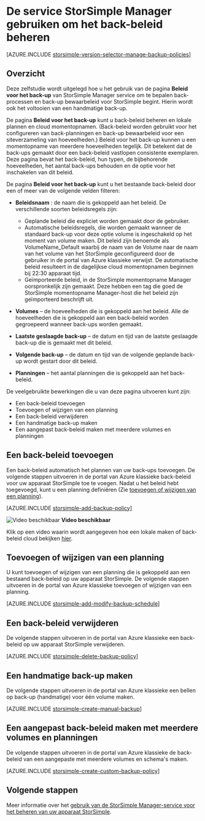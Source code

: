 <properties 
   pageTitle="Uw beleid voor het back-up van StorSimple beheren | Microsoft Azure"
   description="Dit artikel wordt uitgelegd hoe u de service StorSimple Manager maken en beheren van handmatige back-ups, back-planningen en back-up bewaarbeleid kunt gebruiken."
   services="storsimple"
   documentationCenter="NA"
   authors="SharS"
   manager="carmonm"
   editor=""/>
<tags 
   ms.service="storsimple"
   ms.devlang="NA"
   ms.topic="article"
   ms.tgt_pltfrm="NA"
   ms.workload="TBD"
   ms.date="05/10/2016"
   ms.author="v-sharos"/>

# <a name="use-the-storsimple-manager-service-to-manage-backup-policies"></a>De service StorSimple Manager gebruiken om het back-beleid beheren

[AZURE.INCLUDE [storsimple-version-selector-manage-backup-policies](../../includes/storsimple-version-selector-manage-backup-policies.md)]

## <a name="overview"></a>Overzicht

Deze zelfstudie wordt uitgelegd hoe u het gebruik van de pagina **Beleid voor het back-up** van StorSimple Manager service om te bepalen back-processen en back-up bewaarbeleid voor StorSimple begint. Hierin wordt ook het voltooien van een handmatige back-up.

De pagina **Beleid voor het back-up** kunt u back-beleid beheren en lokale plannen en cloud momentopnamen. (Back-beleid worden gebruikt voor het configureren van back-planningen en back-up bewaarbeleid voor een siteverzameling van hoeveelheden.) Beleid voor het back-up kunnen u een momentopname van meerdere hoeveelheden tegelijk. Dit betekent dat de back-ups gemaakt door een back-beleid vastlopen consistente exemplaren. Deze pagina bevat het back-beleid, hun typen, de bijbehorende hoeveelheden, het aantal back-ups behouden en de optie voor het inschakelen van dit beleid.

De pagina **Beleid voor het back-up** kunt u het bestaande back-beleid door een of meer van de volgende velden filteren:

- **Beleidsnaam** : de naam die is gekoppeld aan het beleid. De verschillende soorten beleidsregels zijn:

   - Geplande beleid die expliciet worden gemaakt door de gebruiker.
   - Automatische beleidsregels, die worden gemaakt wanneer de standaard back-up voor deze optie volume is ingeschakeld op het moment van volume maken. Dit beleid zijn benoemde als VolumeName_Default waarbij de naam van de Volume naar de naam van het volume van het StorSimple geconfigureerd door de gebruiker in de portal van Azure klassieke verwijst. De automatische beleid resulteert in de dagelijkse cloud momentopnamen beginnen bij 22:30 apparaat tijd.
   - Geïmporteerde beleid, in de StorSimple momentopname Manager oorspronkelijk zijn gemaakt. Deze hebben een tag die goed de StorSimple momentopname Manager-host die het beleid zijn geïmporteerd beschrijft uit.

- **Volumes** – de hoeveelheden die is gekoppeld aan het beleid. Alle de hoeveelheden die is gekoppeld aan een back-beleid worden gegroepeerd wanneer back-ups worden gemaakt.

- **Laatste geslaagde back-up** – de datum en tijd van de laatste geslaagde back-up die is gemaakt met dit beleid.

- **Volgende back-up** – de datum en tijd van de volgende geplande back-up wordt gestart door dit beleid.

- **Planningen** – het aantal planningen die is gekoppeld aan het back-beleid.

De veelgebruikte bewerkingen die u van deze pagina uitvoeren kunt zijn:

- Een back-beleid toevoegen 
- Toevoegen of wijzigen van een planning 
- Een back-beleid verwijderen 
- Een handmatige back-up maken 
- Een aangepast back-beleid maken met meerdere volumes en planningen 

## <a name="add-a-backup-policy"></a>Een back-beleid toevoegen

Een back-beleid automatisch het plannen van uw back-ups toevoegen. De volgende stappen uitvoeren in de portal van Azure klassieke back-beleid voor uw apparaat StorSimple toe te voegen. Nadat u het beleid hebt toegevoegd, kunt u een planning definiëren (Zie [toevoegen of wijzigen van een planning](#add-or-modify-a-schedule)).

[AZURE.INCLUDE [storsimple-add-backup-policy](../../includes/storsimple-add-backup-policy.md)]

![Video beschikbaar](./media/storsimple-manage-backup-policies/Video_icon.png) **Video beschikbaar**

Klik op een video waarin wordt aangegeven hoe een lokale maken of back-beleid cloud bekijken [hier](https://azure.microsoft.com/documentation/videos/create-storsimple-backup-policies/).


## <a name="add-or-modify-a-schedule"></a>Toevoegen of wijzigen van een planning

U kunt toevoegen of wijzigen van een planning die is gekoppeld aan een bestaand back-beleid op uw apparaat StorSimple. De volgende stappen uitvoeren in de portal van Azure klassieke toevoegen of wijzigen van een planning.

[AZURE.INCLUDE [storsimple-add-modify-backup-schedule](../../includes/storsimple-add-modify-backup-schedule.md)]

## <a name="delete-a-backup-policy"></a>Een back-beleid verwijderen

De volgende stappen uitvoeren in de portal van Azure klassieke een back-beleid op uw apparaat StorSimple verwijderen.

[AZURE.INCLUDE [storsimple-delete-backup-policy](../../includes/storsimple-delete-backup-policy.md)]


## <a name="take-a-manual-backup"></a>Een handmatige back-up maken

De volgende stappen uitvoeren in de portal van Azure klassieke een bellen op back-up (handmatige) voor één volume maken.

[AZURE.INCLUDE [storsimple-create-manual-backup](../../includes/storsimple-create-manual-backup.md)]

## <a name="create-a-custom-backup-policy-with-multiple-volumes-and-schedules"></a>Een aangepast back-beleid maken met meerdere volumes en planningen

De volgende stappen uitvoeren in de portal van Azure klassieke de back-beleid van een aangepaste met meerdere volumes en schema's maken.

[AZURE.INCLUDE [storsimple-create-custom-backup-policy](../../includes/storsimple-create-custom-backup-policy.md)]


## <a name="next-steps"></a>Volgende stappen

Meer informatie over het [gebruik van de StorSimple Manager-service voor het beheren van uw apparaat StorSimple](storsimple-manager-service-administration.md).
